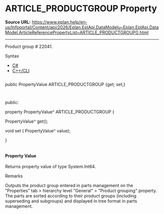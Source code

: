 # ARTICLE_PRODUCTGROUP Property

**Source URL:** https://www.eplan.help/en-us/Infoportal/Content/api/2026/Eplan.EplApi.DataModelu~Eplan.EplApi.DataModel.ArticleReferencePropertyList~ARTICLE_PRODUCTGROUP().html

---

Product group # 22041.

Syntax

- [C#](#i-syntax-CS)
- [C++/CLI](#i-syntax-CPP2005)

```
```
public PropertyValue ARTICLE_PRODUCTGROUP {get; set;}
```
```

```
```
public:

property PropertyValue^ ARTICLE_PRODUCTGROUP {

   PropertyValue^ get();

   void set (    PropertyValue^ value);

}
```
```

#### Property Value

Returns property value of type System.Int64.

Remarks

Outputs the product group entered in parts management on the "Properties" tab > hierarchy level "General" > "Product grouping" property. The parts are sorted according to their product groups (including superseding and subgroups) and displayed in tree format in parts management.
